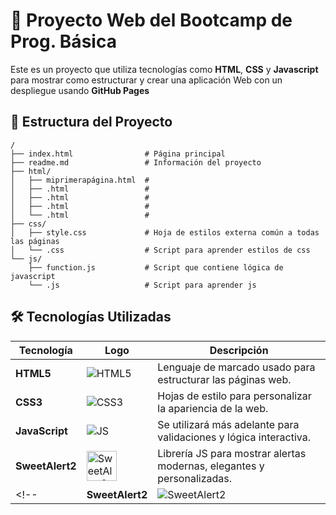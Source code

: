 # 🚀 Proyecto Web del Bootcamp de Prog. Básica

Este es un proyecto que utiliza tecnologías como **HTML**, **CSS** y **Javascript** para mostrar como estructurar y crear una aplicación Web con un despliegue usando **GitHub Pages**

## 📁 Estructura del Proyecto

```plaintext
/
├── index.html                # Página principal
├── readme.md                 # Información del proyecto
├── html/
│   ├── miprimerapágina.html  # 
│   ├── .html                 # 
│   ├── .html                 # 
│   ├── .html                 # 
│   └── .html                 # 
├── css/
│   ├── style.css             # Hoja de estilos externa común a todas las páginas
│   └── .css                  # Script para aprender estilos de css
└── js/
    ├── function.js           # Script que contiene lógica de javascript
    └── .js                   # Script para aprender js
```

## 🛠️ Tecnologías Utilizadas

| Tecnología              | Logo                                                                  | Descripción                                                                                   |
|-------------------------|-----------------------------------------------------------------------|-----------------------------------------------------------------------------------------------|
| **HTML5**               | ![HTML5](https://img.icons8.com/color/48/html-5--v1.png)              | Lenguaje de marcado usado para estructurar las páginas web.                                   |
| **CSS3**                | ![CSS3](https://img.icons8.com/color/48/css3.png)                     | Hojas de estilo para personalizar la apariencia de la web.                                    |
| **JavaScript**          | ![JS](https://img.icons8.com/color/48/javascript--v1.png)             | Se utilizará más adelante para validaciones y lógica interactiva.                             |
| **SweetAlert2**         | <img src="https://sweetalert2.github.io/images/SweetAlert2.png" alt="SweetAlert2" width="48" height="48">  | Librería JS para mostrar alertas modernas, elegantes y personalizadas.                        |
<!-- | **SweetAlert2**         | ![SweetAlert2](https://sweetalert2.github.io/images/SweetAlert2.png)  | Librería JS para mostrar alertas modernas, elegantes y personalizadas.                        | -->


